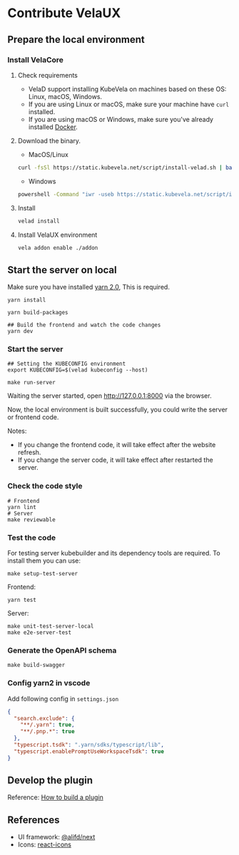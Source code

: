 # Contribute VelaUX

## Prepare the local environment

### Install VelaCore

1. Check requirements

    * VelaD support installing KubeVela on machines based on these OS: Linux, macOS, Windows.
    * If you are using Linux or macOS, make sure your machine have `curl` installed.
    * If you are using macOS or Windows, make sure you've already installed [Docker](https://www.docker.com/products/docker-desktop).

2. Download the binary.

    * MacOS/Linux

    ```bash
    curl -fsSl https://static.kubevela.net/script/install-velad.sh | bash
    ```

    * Windows

    ```bash
    powershell -Command "iwr -useb https://static.kubevela.net/script/install-velad.ps1 | iex"
    ```

3. Install

    ```bash
    velad install
    ```

4. Install VelaUX environment

    ```bash
    vela addon enable ./addon
    ```

## Start the server on local

Make sure you have installed [yarn 2.0](https://yarnpkg.com/getting-started/install), This is required.

```shell
yarn install

yarn build-packages

## Build the frontend and watch the code changes
yarn dev
```

### Start the server

```shell
## Setting the KUBECONFIG environment
export KUBECONFIG=$(velad kubeconfig --host)

make run-server
```

Waiting the server started, open http://127.0.0.1:8000 via the browser.

Now, the local environment is built successfully, you could write the server or frontend code.

Notes:

* If you change the frontend code, it will take effect after the website refresh.
* If you change the server code, it will take effect after restarted the server.

### Check the code style

```shell
# Frontend
yarn lint
# Server
make reviewable
```

### Test the code

For testing server kubebuilder and its dependency tools are required. To install them you can use:

```shell
make setup-test-server
```

Frontend:

```shell
yarn test
```

Server:

```shell
make unit-test-server-local
make e2e-server-test
```

### Generate the OpenAPI schema

```shell
make build-swagger
```

### Config yarn2 in vscode

Add following config in `settings.json`
```json
{
  "search.exclude": {
    "**/.yarn": true,
    "**/.pnp.*": true
  },
  "typescript.tsdk": ".yarn/sdks/typescript/lib",
  "typescript.enablePromptUseWorkspaceTsdk": true
}
```

## Develop the plugin

Reference: [How to build a plugin](./how-to-build-plugin)

## References

* UI framework: [@alifd/next](https://fusion.design/)
* Icons: [react-icons](https://react-icons.github.io/react-icons)